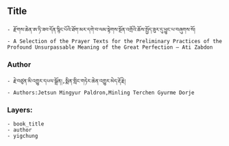 ## Title
	- རྫོགས་ཆེན་ཨ་ཏི་ཟབ་དོན་སྙིང་པོའི་ཐོག་མར་དགེ་བ་ལམ་སྟེགས་སྔོན་འགྲོའི་ཆོས་སྤྱོད་ཟུར་དུ་ཕྱུང་པ་བཞུགས་སོ།
	- A Selection of the Prayer Texts for the Preliminary Practices of the Profound Unsurpassable Meaning of the Great Perfection – Ati Zabdon

### Author
	- རྗེ་བཙུན་མི་འགྱུར་དཔལ་སྒྲོན།,སྨིན་གླིང་གཏེར་ཆེན་འགྱུར་མེད་རྡོ་རྗེ།
	- Authors:Jetsun Mingyur Paldron,Minling Terchen Gyurme Dorje

### Layers:
	- book_title
	- author
	- yigchung
